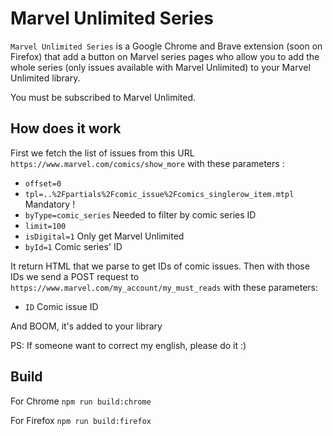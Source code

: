 # Marvel Unlimited Series
`Marvel Unlimited Series` is a Google Chrome and Brave extension (soon on Firefox) that add a button on Marvel series pages who allow you to add the whole series (only issues available with Marvel Unlimited) to your Marvel Unlimited library.

You must be subscribed to Marvel Unlimited.
## How does it work
First we fetch the list of issues from this URL `https://www.marvel.com/comics/show_more` with these parameters :
 * `offset=0`
 * `tpl=..%2Fpartials%2Fcomic_issue%2Fcomics_singlerow_item.mtpl` Mandatory !
 * `byType=comic_series` Needed to filter by comic series ID
 * `limit=100`
 * `isDigital=1` Only get Marvel Unlimited
 * `byId=1` Comic series' ID

It return HTML that we parse to get IDs of comic issues.
Then with those IDs we send a POST request to `https://www.marvel.com/my_account/my_must_reads` with these parameters:
 * `ID` Comic issue ID

And BOOM, it's added to your library

PS: If someone want to correct my english, please do it :)


## Build
For Chrome
```npm run build:chrome```

For Firefox
```npm run build:firefox```
